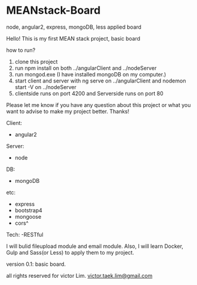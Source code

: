 # MEANstack-Board
node, angular2, express, mongoDB, less applied board

Hello!
This is my first MEAN stack project, basic board

how to run?
1. clone this project
2. run npm install on both ../angularClient and ../nodeServer
3. run mongod.exe (I have installed mongoDB on my computer.)
4. start client and server with ng serve on ../angularClient and nodemon start -V on ../nodeServer
5. clientside runs on port 4200 and Serverside runs on port 80

Please let me know if you have any question about this project or what you want to advise to make my project better.
Thanks!

Client:
- angular2

Server:
- node

DB:
- mongoDB

etc:
- express
- bootstrap4
- mongoose
- cors^

Tech:
-RESTful

I will bulid fileupload module and email module.
Also, I will learn Docker, Gulp and Sass(or Less) to apply them to my project.

version 0.1: basic board.

all rights reserved for victor Lim.
victor.taek.lim@gmail.com
